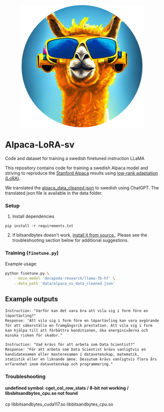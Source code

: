 <p align="center" width="100%">
<img src="assets/alpaca_sv.png" alt="Swedish Alpaca" style="width: 20%; min-width: 400px; display: block; margin: auto;">
</p>


# Alpaca-LoRA-sv
Code and dataset for training a swedish finetuned instruction LLaMA

This repository contains code for training a swedish Alpaca model and striving to reproduce the [Stanford Alpaca](https://github.com/tatsu-lab/stanford_alpaca) results using [low-rank adaptation (LoRA)](https://arxiv.org/pdf/2106.09685.pdf).

We translated the [alpaca_data_cleaned.json](https://github.com/tloen/alpaca-lora/blob/main/alpaca_data_cleaned.json) to swedish using ChatGPT. The translated json file is available in the data folder.

### Setup

1. Install dependencies

```
pip install -r requirements.txt
```

2. If bitsandbytes doesn't work, [install it from source.](https://github.com/TimDettmers/bitsandbytes/blob/main/compile_from_source.md). Please see the troubleshooting section below for additional suggestions. 

### Training (`finetune.py`)

Example usage:

```bash
python finetune.py \
    --base_model 'decapoda-research/llama-7b-hf' \
    --data_path 'data/alpaca_sv_data_cleaned.json'
```

## Example outputs

```
Instruction: "Varför kan det vara bra att vila sig i form före en löpartävling?"
Response: "Att vila sig i form före en löpartävling kan vara avgörande för att säkerställa en framgångsrik prestation. Att vila sig i form kan hjälpa till att förbättra konditionen, öka energinivåerna och minska risken för skador."
```

```
Instruction: "Vad krävs för att arbeta som Data Scientist?"
Response: "För att arbeta som Data Scientist krävs vanligtvis en kandidatexamen eller masterexamen i datavetenskap, matematik, statistik eller en liknande ämne. Dessutom krävs vanligtvis flera års erfarenhet inom datavetenskap och programmering."
```

### Troubleshooting

#### undefined symbol: cget_col_row_stats / 8-bit not working / libsbitsandbytes_cpu.so not found

cp libbitsandbytes_cuda117.so libbitsandbytes_cpu.so

